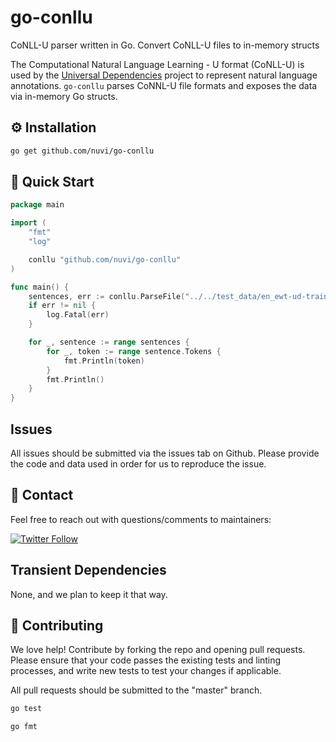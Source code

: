 # go-conllu
CoNLL-U parser written in Go. Convert CoNLL-U files to in-memory structs

The Computational Natural Language Learning - U format (CoNLL-U) is used by the [Universal Dependencies](https://universaldependencies.org/format.html) project to represent natural language annotations.
`go-conllu` parses CoNNL-U file formats and exposes the data via in-memory Go structs.

## ⚙️ Installation

```bash
go get github.com/nuvi/go-conllu
```

## 🚀 Quick Start

```go
package main

import (
	"fmt"
	"log"

	conllu "github.com/nuvi/go-conllu"
)

func main() {
	sentences, err := conllu.ParseFile("../../test_data/en_ewt-ud-train.small.conllu")
	if err != nil {
		log.Fatal(err)
	}

	for _, sentence := range sentences {
		for _, token := range sentence.Tokens {
			fmt.Println(token)
		}
		fmt.Println()
	}
}
```
## Issues

All issues should be submitted via the issues tab on Github. Please provide the code and data used in order for us to reproduce the issue.

## 💬 Contact

Feel free to reach out with questions/comments to maintainers:

[![Twitter Follow](https://img.shields.io/twitter/follow/wagslane.svg?label=Follow%20Wagslane&style=social)](https://twitter.com/intent/follow?screen_name=wagslane)

## Transient Dependencies

None, and we plan to keep it that way.

## 👏 Contributing

We love help! Contribute by forking the repo and opening pull requests. Please ensure that your code passes the existing tests and linting processes, and write new tests to test your changes if applicable.

All pull requests should be submitted to the "master" branch.

```bash
go test
```

```bash
go fmt
```
